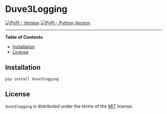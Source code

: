 # Duve3Logging

[![PyPI - Version](https://img.shields.io/pypi/v/duve3logging.svg)](https://pypi.org/project/duve3logging)
[![PyPI - Python Version](https://img.shields.io/pypi/pyversions/duve3logging.svg)](https://pypi.org/project/duve3logging)

-----

**Table of Contents**

- [Installation](#installation)
- [License](#license)

## Installation

```console
pip install duve3logging
```

## License

`duve3logging` is distributed under the terms of the [MIT](https://spdx.org/licenses/MIT.html) license.
